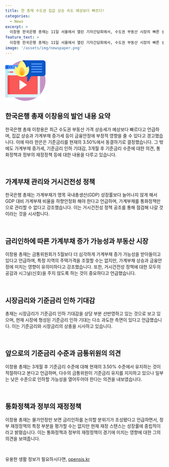 ```yaml
---
title: 한 총재 수도권 집값 상승 속도 예상보다 빠르다!
categories:
  - News
excerpt: >
  이창용 한국은행 총재는 11일 서울에서 열린 기자간담회에서, 수도권 부동산 시장의 빠른 상승세와 가계부채의 증가에 대해 우려를 표명했다. 이에 따라 금융안정에 영향을 미칠 수 있는 상황을 면밀히 살펴보고 기준금리 인하에 대한 신중한 접근이 필요하다고 강조했다. 또한, 시장이 기준금리 인하 기대를 과도하게 반영하고 있다는 점을 지적하고 나아가 정부의 재정정책이 경제에 미치는 중립적인 영향을 언급했다.
feature_text: >
  이창용 한국은행 총재는 11일 서울에서 열린 기자간담회에서, 수도권 부동산 시장의 빠른 상승세와 가계부채의 증가에 대해 우려를 표명했다. 이에 따라 금융안정에 영향을 미칠 수 있는 상황을 면밀히 살펴보고 기준금리 인하에 대한 신중한 접근이 필요하다고 강조했다. 또한, 시장이 기준금리 인하 기대를 과도하게 반영하고 있다는 점을 지적하고 나아가 정부의 재정정책이 경제에 미치는 중립적인 영향을 언급했다.
image: '/assets/img/newspaper.png'
---
```


<p><img src="/assets/img/news.png" alt="rentncar 속보" /></p>

<h2 data-ke-size="size24">한국은행 총재 이창용의 발언 내용 요약</h2>

<p>한국은행 총재 이창용은 최근 수도권 부동산 가격 상승세가 예상보다 빠르다고 언급하며, 집값 상승과 가계부채 증가세 등이 금융안정에 부정적 영향을 줄 수 있다고 경고했습니다. 이에 따라 한은은 기준금리를 현재의 3.50%에서 동결하기로 결정했습니다. 그 밖에도 가계부채 증가세, 기준금리 인하 기대감, 3개월 후 기준금리 수준에 대한 의견, 통화정책과 정부의 재정정책 등에 대한 내용을 다루고 있습니다.</p>

<p data-ke-size="size16">&nbsp;</p>

<h2 data-ke-size="size22">가계부채 관리와 거시건전성 정책</h2>

<p>한국은행 총재는 가계부채가 명목 국내총생산(GDP) 성장률보다 늘어나지 않게 해서 GDP 대비 가계부채 비율을 하향안정화 해야 한다고 언급하며, 가계부채를 통화정책만으로 관리할 수 없다고 강조했습니다. 이는 거시건전성 정책 공조를 통해 점검해 나갈 것이라는 것을 시사합니다.</p>

<p data-ke-size="size16">&nbsp;</p>

<h2 data-ke-size="size22">금리인하에 따른 가계부채 증가 가능성과 부동산 시장</h2>

<p>이창용 총재는 금통위원회가 5월보다 더 심각하게 가계부채 증가 가능성을 받아들이고 있다고 언급하며, 특정 지역의 주택가격을 조절할 수는 없지만, 가계부채 상승과 금융안정에 미치는 영향이 유의미하다고 강조했습니다. 또한, 거시건전성 정책에 대한 모두의 공감과 시그널(신호)을 주지 않도록 하는 것이 중요하다고 언급했습니다.</p>

<p data-ke-size="size16">&nbsp;</p>

<h2 data-ke-size="size22">시장금리와 기준금리 인하 기대감</h2>

<p>총재는 시장금리가 기준금리 인하 기대감을 상당 부분 선반영하고 있는 것으로 보고 있으며, 현재 시장에 형성된 기준금리 인하 기대는 다소 과도한 측면이 있다고 언급했습니다. 이는 기준금리와 시장금리의 상충을 시사하고 있습니다.</p>

<p data-ke-size="size16">&nbsp;</p>

<h2 data-ke-size="size22">앞으로의 기준금리 수준과 금통위원의 의견</h2>

<p>이창용 총재는 3개월 후 기준금리 수준에 대해 현재의 3.50% 수준에서 유지하는 것이 적절하다고 본다고 언급하며, 다수의 금통위원이 기준금리 유지를 지지하고 있으나 일부는 낮은 수준으로 인하할 가능성을 열어두어야 한다는 의견을 내보였습니다.</p>

<p data-ke-size="size16">&nbsp;</p>

<h2 data-ke-size="size22">통화정책과 정부의 재정정책</h2>

<p>이창용 총재는 물가안정만 보면 금리인하를 논의할 분위기가 조성됐다고 언급하면서, 정부 재정정책의 특정 부분을 평가할 수는 없지만 현재 재정 스탠스는 성장률에 중립적이라고 밝혔습니다. 이는 통화정책과 정부의 재정정책이 경기에 미치는 영향에 대한 그의 의견을 보여줍니다.</p>

<p data-ke-size="size16">&nbsp;</p>
유용한 생활 정보가 필요하시다면, <a href="https://opensis.kr" rel="dofollow">opensis.kr</a>


